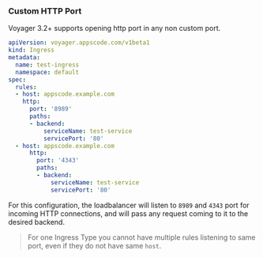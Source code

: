 ### Custom HTTP Port
Voyager 3.2+ supports opening http port in any non custom port.

```yaml
apiVersion: voyager.appscode.com/v1beta1
kind: Ingress
metadata:
  name: test-ingress
  namespace: default
spec:
  rules:
  - host: appscode.example.com
    http:
      port: '8989'
      paths:
      - backend:
          serviceName: test-service
          servicePort: '80'
  - host: appscode.example.com
      http:
        port: '4343'
        paths:
        - backend:
            serviceName: test-service
            servicePort: '80'

```

For this configuration, the loadbalancer will listen to `8989` and `4343` port for incoming HTTP connections, and will
pass any request coming to it to the desired backend.

> For one Ingress Type you cannot have multiple rules listening to same port, even if they do not have
same `host`.
